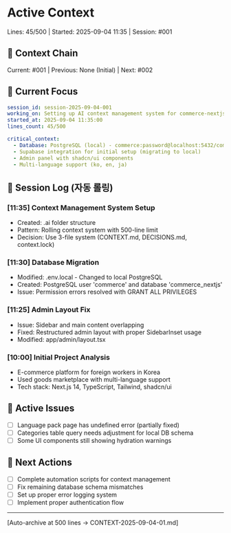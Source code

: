 # Active Context 
Lines: 45/500 | Started: 2025-09-04 11:35 | Session: #001

## 🔗 Context Chain
Current: #001 | Previous: None (Initial) | Next: #002

## 🎯 Current Focus
```yaml
session_id: session-2025-09-04-001
working_on: Setting up AI context management system for commerce-nextjs project
started_at: 2025-09-04 11:35:00
lines_count: 45/500

critical_context:
  - Database: PostgreSQL (local) - commerce:password@localhost:5432/commerce_nextjs
  - Supabase integration for initial setup (migrating to local)
  - Admin panel with shadcn/ui components
  - Multi-language support (ko, en, ja)
```

## 📝 Session Log (자동 롤링)

### [11:35] Context Management System Setup
- Created: .ai folder structure
- Pattern: Rolling context system with 500-line limit
- Decision: Use 3-file system (CONTEXT.md, DECISIONS.md, context.lock)

### [11:30] Database Migration
- Modified: .env.local - Changed to local PostgreSQL
- Created: PostgreSQL user 'commerce' and database 'commerce_nextjs'
- Issue: Permission errors resolved with GRANT ALL PRIVILEGES

### [11:25] Admin Layout Fix
- Issue: Sidebar and main content overlapping
- Fixed: Restructured admin layout with proper SidebarInset usage
- Modified: app/admin/layout.tsx

### [10:00] Initial Project Analysis
- E-commerce platform for foreign workers in Korea
- Used goods marketplace with multi-language support
- Tech stack: Next.js 14, TypeScript, Tailwind, shadcn/ui

## 🚨 Active Issues
- [ ] Language pack page has undefined error (partially fixed)
- [ ] Categories table query needs adjustment for local DB schema
- [ ] Some UI components still showing hydration warnings

## 🔄 Next Actions
- [ ] Complete automation scripts for context management
- [ ] Fix remaining database schema mismatches
- [ ] Set up proper error logging system
- [ ] Implement proper authentication flow

---
[Auto-archive at 500 lines → CONTEXT-2025-09-04-01.md]
